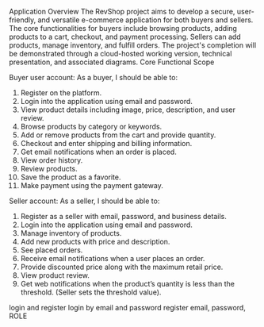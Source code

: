 Application Overview
The RevShop project aims to develop a secure, user-friendly, and versatile e-commerce application for both buyers and sellers. The core functionalities for buyers include browsing products, adding products to a cart, checkout, and payment processing. Sellers can add products, manage inventory, and fulfill orders. The project's completion will be demonstrated through a cloud-hosted working version, technical presentation, and associated diagrams.
Core Functional Scope

Buyer user account:
As a buyer, I should be able to:
1. Register on the platform.
2. Login into the application using email and password.
3. View product details including image, price, description, and user review.
4. Browse products by category or keywords.
5. Add or remove products from the cart and provide quantity.
6. Checkout and enter shipping and billing information.
7. Get email notifications when an order is placed.
8. View order history.
9. Review products.
10. Save the product as a favorite.
11. Make payment using the payment gateway.

Seller account:
As a seller, I should be able to:
1. Register as a seller with email, password, and business details.
2. Login into the application using email and password.
3. Manage inventory of products.
4. Add new products with price and description.
5. See placed orders.
6. Receive email notifications when a user places an order.
7. Provide discounted price along with the maximum retail price.
8. View product review.
9. Get web notifications when the product’s quantity is less than the threshold. (Seller sets the threshold value).

login and register
login by email and password
register email, password, ROLE

